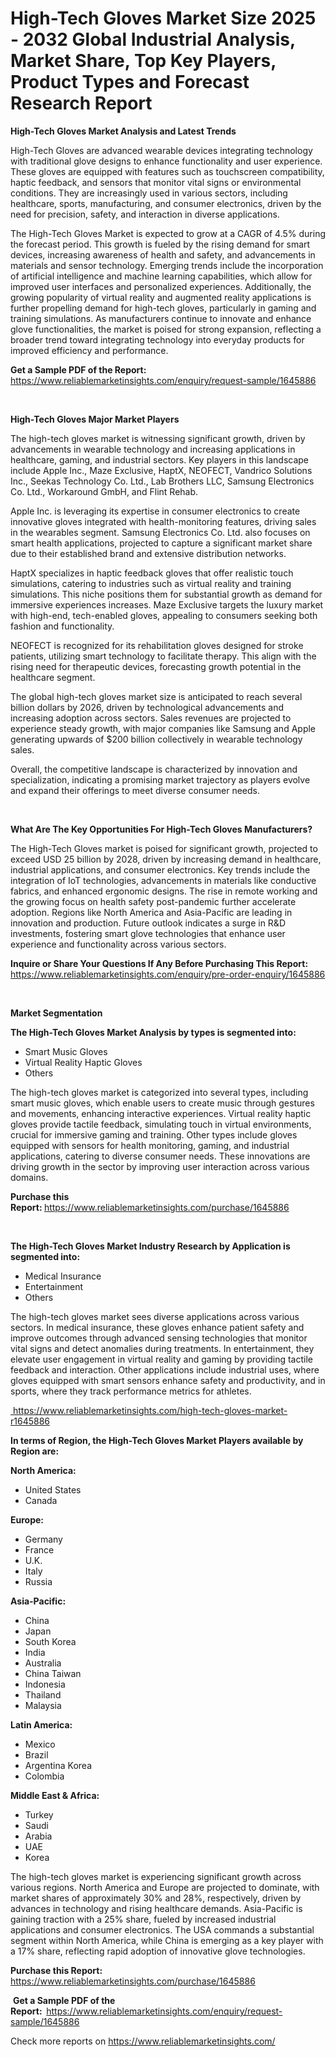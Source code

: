 <p><h1>High-Tech Gloves Market Size 2025 - 2032 Global Industrial Analysis, Market Share, Top Key Players, Product Types and Forecast Research Report</h1></p><p><strong>High-Tech Gloves Market Analysis and Latest Trends</strong></p>
<p><p>High-Tech Gloves are advanced wearable devices integrating technology with traditional glove designs to enhance functionality and user experience. These gloves are equipped with features such as touchscreen compatibility, haptic feedback, and sensors that monitor vital signs or environmental conditions. They are increasingly used in various sectors, including healthcare, sports, manufacturing, and consumer electronics, driven by the need for precision, safety, and interaction in diverse applications.</p><p>The High-Tech Gloves Market is expected to grow at a CAGR of 4.5% during the forecast period. This growth is fueled by the rising demand for smart devices, increasing awareness of health and safety, and advancements in materials and sensor technology. Emerging trends include the incorporation of artificial intelligence and machine learning capabilities, which allow for improved user interfaces and personalized experiences. Additionally, the growing popularity of virtual reality and augmented reality applications is further propelling demand for high-tech gloves, particularly in gaming and training simulations. As manufacturers continue to innovate and enhance glove functionalities, the market is poised for strong expansion, reflecting a broader trend toward integrating technology into everyday products for improved efficiency and performance.</p></p>
<p><strong>Get a Sample PDF of the Report:&nbsp;</strong> <a href="https://www.reliablemarketinsights.com/enquiry/request-sample/1645886?utm_campaign=2197&utm_medium=2&utm_source=Github&utm_content=ia&utm_term=29032025&utm_id=high-tech-gloves">https://www.reliablemarketinsights.com/enquiry/request-sample/1645886</a></p>
<p>&nbsp;</p>
<p><strong>High-Tech Gloves Major Market Players</strong></p>
<p><p>The high-tech gloves market is witnessing significant growth, driven by advancements in wearable technology and increasing applications in healthcare, gaming, and industrial sectors. Key players in this landscape include Apple Inc., Maze Exclusive, HaptX, NEOFECT, Vandrico Solutions Inc., Seekas Technology Co. Ltd., Lab Brothers LLC, Samsung Electronics Co. Ltd., Workaround GmbH, and Flint Rehab.</p><p>Apple Inc. is leveraging its expertise in consumer electronics to create innovative gloves integrated with health-monitoring features, driving sales in the wearables segment. Samsung Electronics Co. Ltd. also focuses on smart health applications, projected to capture a significant market share due to their established brand and extensive distribution networks.</p><p>HaptX specializes in haptic feedback gloves that offer realistic touch simulations, catering to industries such as virtual reality and training simulations. This niche positions them for substantial growth as demand for immersive experiences increases. Maze Exclusive targets the luxury market with high-end, tech-enabled gloves, appealing to consumers seeking both fashion and functionality.</p><p>NEOFECT is recognized for its rehabilitation gloves designed for stroke patients, utilizing smart technology to facilitate therapy. This align with the rising need for therapeutic devices, forecasting growth potential in the healthcare segment.</p><p>The global high-tech gloves market size is anticipated to reach several billion dollars by 2026, driven by technological advancements and increasing adoption across sectors. Sales revenues are projected to experience steady growth, with major companies like Samsung and Apple generating upwards of $200 billion collectively in wearable technology sales.</p><p>Overall, the competitive landscape is characterized by innovation and specialization, indicating a promising market trajectory as players evolve and expand their offerings to meet diverse consumer needs.</p></p>
<p>&nbsp;</p>
<p><strong>What Are The Key Opportunities For High-Tech Gloves Manufacturers?</strong></p>
<p><p>The High-Tech Gloves market is poised for significant growth, projected to exceed USD 25 billion by 2028, driven by increasing demand in healthcare, industrial applications, and consumer electronics. Key trends include the integration of IoT technologies, advancements in materials like conductive fabrics, and enhanced ergonomic designs. The rise in remote working and the growing focus on health safety post-pandemic further accelerate adoption. Regions like North America and Asia-Pacific are leading in innovation and production. Future outlook indicates a surge in R&D investments, fostering smart glove technologies that enhance user experience and functionality across various sectors.</p></p>
<p><strong>Inquire or Share Your Questions If Any Before Purchasing This Report:</strong> <a href="https://www.reliablemarketinsights.com/enquiry/pre-order-enquiry/1645886?utm_campaign=2197&utm_medium=2&utm_source=Github&utm_content=ia&utm_term=29032025&utm_id=high-tech-gloves">https://www.reliablemarketinsights.com/enquiry/pre-order-enquiry/1645886</a></p>
<p>&nbsp;</p>
<p><strong>Market Segmentation</strong></p>
<p><strong>The High-Tech Gloves Market Analysis by types is segmented into:</strong></p>
<p><ul><li>Smart Music Gloves</li><li>Virtual Reality Haptic Gloves</li><li>Others</li></ul></p>
<p><p>The high-tech gloves market is categorized into several types, including smart music gloves, which enable users to create music through gestures and movements, enhancing interactive experiences. Virtual reality haptic gloves provide tactile feedback, simulating touch in virtual environments, crucial for immersive gaming and training. Other types include gloves equipped with sensors for health monitoring, gaming, and industrial applications, catering to diverse consumer needs. These innovations are driving growth in the sector by improving user interaction across various domains.</p></p>
<p><strong>Purchase this Report:&nbsp;</strong><a href="https://www.reliablemarketinsights.com/purchase/1645886?utm_campaign=2197&utm_medium=2&utm_source=Github&utm_content=ia&utm_term=29032025&utm_id=high-tech-gloves">https://www.reliablemarketinsights.com/purchase/1645886</a></p>
<p>&nbsp;</p>
<p><strong>The High-Tech Gloves Market Industry Research by Application is segmented into:</strong></p>
<p><ul><li>Medical Insurance</li><li>Entertainment</li><li>Others</li></ul></p>
<p><p>The high-tech gloves market sees diverse applications across various sectors. In medical insurance, these gloves enhance patient safety and improve outcomes through advanced sensing technologies that monitor vital signs and detect anomalies during treatments. In entertainment, they elevate user engagement in virtual reality and gaming by providing tactile feedback and interaction. Other applications include industrial uses, where gloves equipped with smart sensors enhance safety and productivity, and in sports, where they track performance metrics for athletes.</p></p>
<p><a href="https://www.reliablemarketinsights.com/high-tech-gloves-market-r1645886?utm_campaign=2197&utm_medium=2&utm_source=Github&utm_content=ia&utm_term=29032025&utm_id=high-tech-gloves">&nbsp;https://www.reliablemarketinsights.com/high-tech-gloves-market-r1645886</a></p>
<p><strong>In terms of Region, the High-Tech Gloves Market Players available by Region are:</strong></p>
<p>
    <p> <strong> North America: </strong>
        <ul>
            <li>United States</li>
            <li>Canada</li>
        </ul>
        </p> 
    <p> <strong> Europe: </strong>
        <ul>
            <li>Germany</li>
            <li>France</li>
            <li>U.K.</li>
            <li>Italy</li>
            <li>Russia</li>
        </ul>
        </p> 
    <p> <strong> Asia-Pacific: </strong>
        <ul>
            <li>China</li>
            <li>Japan</li>
            <li>South Korea</li>
            <li>India</li>
            <li>Australia</li>
            <li>China Taiwan</li>
            <li>Indonesia</li>
            <li>Thailand</li>
            <li>Malaysia</li>
        </ul>
        </p> 
    <p> <strong> Latin America: </strong>
        <ul>
            <li>Mexico</li>
            <li>Brazil</li>
            <li>Argentina Korea</li>
            <li>Colombia</li>
        </ul>
        </p> 
    <p> <strong> Middle East & Africa: </strong>
        <ul>
            <li>Turkey</li>
            <li>Saudi</li>
            <li>Arabia</li>
            <li>UAE</li>
            <li>Korea</li>
        </ul>
    </p>
    </p>
<p><p>The high-tech gloves market is experiencing significant growth across various regions. North America and Europe are projected to dominate, with market shares of approximately 30% and 28%, respectively, driven by advances in technology and rising healthcare demands. Asia-Pacific is gaining traction with a 25% share, fueled by increased industrial applications and consumer electronics. The USA commands a substantial segment within North America, while China is emerging as a key player with a 17% share, reflecting rapid adoption of innovative glove technologies.</p></p>
<p><strong>Purchase this Report: </strong><a href="https://www.reliablemarketinsights.com/purchase/1645886?utm_campaign=2197&utm_medium=2&utm_source=Github&utm_content=ia&utm_term=29032025&utm_id=high-tech-gloves">https://www.reliablemarketinsights.com/purchase/1645886</a></p>
<p>&nbsp;<strong>Get a Sample PDF of the Report:&nbsp;&nbsp;</strong><a href="https://www.reliablemarketinsights.com/enquiry/request-sample/1645886?utm_campaign=2197&utm_medium=2&utm_source=Github&utm_content=ia&utm_term=29032025&utm_id=high-tech-gloves">https://www.reliablemarketinsights.com/enquiry/request-sample/1645886</a></p>
<p><strong></strong></p>
<p>Check more reports on <a href="https://www.reliablemarketinsights.com/?utm_campaign=2197&utm_medium=2&utm_source=Github&utm_content=ia&utm_term=29032025&utm_id=high-tech-gloves">https://www.reliablemarketinsights.com/</a></p>